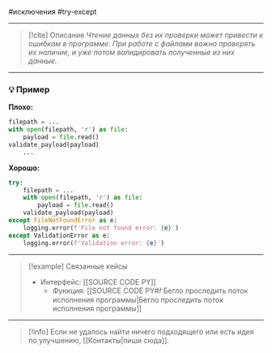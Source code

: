 #исключения #try-except 
***

> [!cite] Описание
>_Чтение данных без их проверки может привести к ошибкам в программе. При работе с файлами важно проверять их наличие, и уже потом валидировать полученные из них данные._

***
### 💡 Пример


**Плохо:**
```python
filepath = ...
with open(filepath, 'r') as file:
	payload = file.read()
validate_payload(payload)
	...
```

**Хорошо:**
```python
try:
	filepath = ...
	with open(filepath, 'r') as file:
		payload = file.read()
	validate_payload(payload)
except FileNotFoundError as e:
	logging.error(f'File not found error: {e}')
except ValidationError as e:
	logging.error(f'Validation error: {e}')
```

***

> [!example] Связанные кейсы
>- Интерфейс: [[SOURCE CODE PY]]
>	- Функция: [[SOURCE CODE PY#𝑓 Бегло проследить поток исполнения программы|Бегло проследить поток исполнения программы]]

***

> [!info]
> Если не удалось найти ничего подходящего или есть идея по улучшению, [[Контакты|пиши сюда]].
